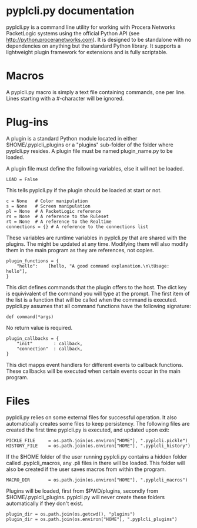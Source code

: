 # pyplcli.py documentation

pyplcli.py is a command line utility for working with Procera Networks PacketLogic systems using the official Python API (see http://python.proceranetworks.com). It is designed to be standalone with no dependencies on anything but the standard Python library. It supports a lightweight plugin framework for extensions and is fully scriptable.

# Macros
A pyplcli.py macro is simply a text file containing commands, one per line. Lines starting with a #-character will be ignored.

# Plug-ins
A plugin is a standard Python module located in either $HOME/.pyplcli\_plugins or a "plugins" sub-folder of the folder where pyplcli.py resides. A plugin file must be named plugin\_name.py to be loaded. 

A plugin file must define the following variables, else it will not be loaded.

    LOAD = False
    
This tells pyplcli.py if the plugin should be loaded at start or not.

    c = None   # Color manipulation
    s = None   # Screen manipulation
    pl = None  # A PacketLogic reference
    rs = None  # A reference to the Ruleset
    rt = None  # A reference to the Realtime
    connections = {} # A reference to the connections list

These variables are runtime variables in pyplcli.py that are shared with the plugins. The might be updated at any time. Modifying them will also modify them in the main program as they are references, not copies.
    
    plugin_functions = {
        "hello":    [hello, "A good command explanation.\n\tUsage: hello"],
    }
    
This dict defines commands that the plugin offers to the host. The dict key is equivivalent of the command you will type at the prompt. The first item of the list is a function that will be called when the command is executed. pyplcli.py assumes that all command functions have the following signature:

    def command(*args)
    
No return value is required.

    plugin_callbacks = {
        "init"        : callback,
        "connection"  : callback,
    }
    
This dict mapps event handlers for different events to callback functions. These callbacks will be executed when certain events occur in the main program.

# Files
pyplcli.py relies on some external files for successful operation. It also automatically creates some files to keep persistency. The following files are created the first time pyplcli.py is executed, and updated upon exit:

    PICKLE_FILE     = os.path.join(os.environ["HOME"], ".pyplcli.pickle")
    HISTORY_FILE    = os.path.join(os.environ["HOME"], ".pyplcli_history")
    
If the $HOME folder of the user running pyplcli.py contains a hidden folder called .pyplcli\_macros, any .pli files in there will be loaded. This folder will also be created if the user saves macros from within the program.

    MACRO_DIR       = os.path.join(os.environ["HOME"], ".pyplcli_macros")
    
Plugins will be loaded, first from $PWD/plugins, secondly from $HOME/.pyplcli\_plugins. pyplcli.py will never create these folders automatically if they don't exist.

    plugin_dir = os.path.join(os.getcwd(), "plugins")
    plugin_dir = os.path.join(os.environ["HOME"], ".pyplcli_plugins")